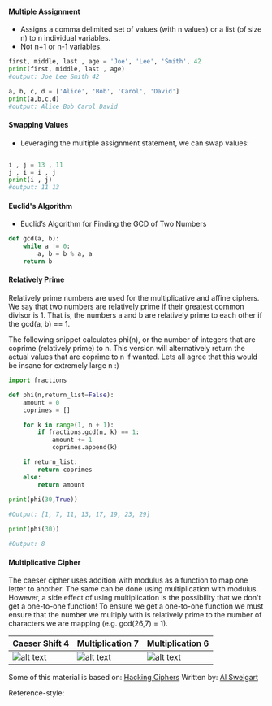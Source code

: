 #### Multiple Assignment

- Assigns a comma delimited set of values (with n values) or a list (of size n) to n individual variables.
- Not n+1 or n-1 variables.

```python
first, middle, last , age = 'Joe', 'Lee', 'Smith', 42
print(first, middle, last , age)
#output: Joe Lee Smith 42

a, b, c, d = ['Alice', 'Bob', 'Carol', 'David']
print(a,b,c,d)
#output: Alice Bob Carol David
```

#### Swapping Values

- Leveraging the multiple assignment statement, we can swap values:
```python

i , j = 13 , 11
j , i = i , j
print(i , j)
#output: 11 13
```

#### Euclid's Algorithm

- Euclid’s Algorithm for Finding the GCD of Two Numbers

```python
def gcd(a, b):
    while a != 0:
        a, b = b % a, a
    return b
```
#### Relatively Prime

Relatively prime numbers are used for the multiplicative and affine ciphers. We say that two numbers are relatively prime if their greatest common divisor is 1. That is, the numbers a and b are relatively prime to each other if the gcd(a, b) == 1.

The following snippet calculates phi(n), or the number of integers that are coprime (relatively prime) to n. This version will alternatively return the actual values that are coprime to n if wanted. Lets all agree that this would be insane for extremely large n :) 

```python
import fractions

def phi(n,return_list=False):
    amount = 0
    coprimes = []

    for k in range(1, n + 1):
        if fractions.gcd(n, k) == 1:
            amount += 1
            coprimes.append(k)

    if return_list:
        return coprimes
    else:
        return amount
        
print(phi(30,True))

#Output: [1, 7, 11, 13, 17, 19, 23, 29]

print(phi(30))

#Output: 8
```

#### Multiplicative Cipher

The caeser cipher uses addition with modulus as a function to map one letter to another. The same can be done using multiplication with modulus. However, a side effect of using multiplication is the possibility that we don't get a one-to-one function! To ensure we get a one-to-one function we must ensure that the number we multiply with is relatively prime to the number of characters we are mapping (e.g. gcd(26,7) = 1). 


|  Caeser Shift 4       | Multiplication 7             |   Multiplication 6           |
|-----------------------|------------------------------|------------------------------|
|![alt text][addition_4]|![alt text][multiplication_7] |![alt text][multiplication_6] |




Some of this material is based on: [Hacking Ciphers](https://inventwithpython.com/hackingciphers.pdf) Written by: [Al Sweigart](https://inventwithpython.com/about.html) 

Reference-style: 


[addition_4]: http://f.cl.ly/items/0F15332X3u3K3U2V2w0R/addition_shift4.png "Addition Shift 4"
[multiplication_7]: http://f.cl.ly/items/3M1y0o1q3K3r1E1Z2l41/multiplication_key_7.png "Multiplication 7"
[multiplication_6]: http://f.cl.ly/items/1x3N2s3l0l3K3X433Q3i/multiplication_key_6.png "Multiplication 6"
